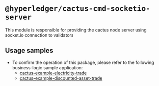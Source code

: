 # `@hyperledger/cactus-cmd-socketio-server`

This module is responsible for providing the cactus node server using socket.io connection to validators

## Usage samples
- To confirm the operation of this package, please refer to the following business-logic sample application:
	- [cactus-example-electricity-trade](../../examples/cactus-example-electricity-trade)
	- [cactus-example-discounted-asset-trade](../../examples/cactus-example-discounted-asset-trade)

